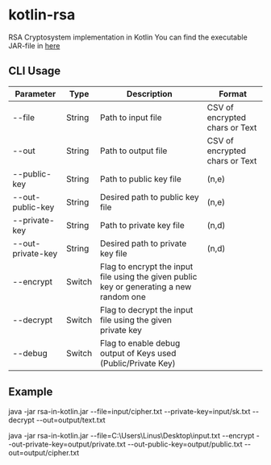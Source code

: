 # kotlin-rsa
RSA Cryptosystem implementation in Kotlin
You can find the executable JAR-file in [here](/artifacts/rsa-in-kotlin.jar)

## CLI Usage

| Parameter | Type | Description | Format |
| --- | --- | --- | --- |
| --file | String | Path to input file | CSV of encrypted chars or Text
| --out | String | Path to output file | CSV of encrypted chars or Text
| --public-key | String | Path to public key file | (n,e)
| --out-public-key | String | Desired path to public key file | (n,e) 
| --private-key | String | Path to private key file | (n,d)
| --out-private-key | String | Desired path to private key file | (n,d)
| --encrypt | Switch | Flag to encrypt the input file using the given public key or generating a new random one |
| --decrypt | Switch | Flag to decrypt the input file using the given private key |
| --debug | Switch | Flag to enable debug output of Keys used (Public/Private Key)

## Example
java -jar rsa-in-kotlin.jar --file=input/cipher.txt --private-key=input/sk.txt --decrypt --out=output/text.txt

java -jar rsa-in-kotlin.jar --file=C:\Users\Linus\Desktop\input.txt --encrypt --out-private-key=output/private.txt --out-public-key=output/public.txt --out=output/cipher.txt